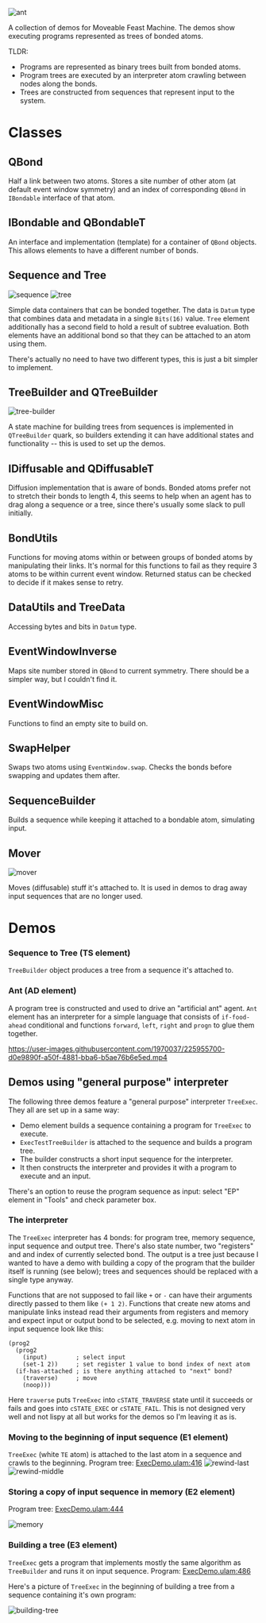 ![ant](https://user-images.githubusercontent.com/1970037/225900641-fa48f082-9cda-40fe-a545-be0ae0a2d5f8.png)

A collection of demos for Moveable Feast Machine.
The demos show executing programs represented as trees of bonded atoms.

TLDR:
* Programs are represented as binary trees built from bonded atoms.
* Program trees are executed by an interpreter atom crawling between nodes along the bonds.
* Trees are constructed from sequences that represent input to the system.

# Classes

## QBond
Half a link between two atoms. Stores a site number of other atom (at default event window symmetry) and an index of corresponding `QBond` in `IBondable` interface of that atom.

## IBondable and QBondableT
An interface and implementation (template) for a container of `QBond` objects. This allows elements to have a different number of bonds.

## Sequence and Tree
![sequence](https://user-images.githubusercontent.com/1970037/225901913-fbb812df-693d-4140-ae6a-c47b088aa7c9.png)
![tree](https://user-images.githubusercontent.com/1970037/225901934-b817c0dc-f4e1-4899-a732-15ed90178c65.png)

Simple data containers that can be bonded together. The data is `Datum` type that combines data and metadata in a single `Bits(16)` value. `Tree` element additionally has a second field to hold a result of subtree evaluation. Both elements have an additional bond so that they can be attached to an atom using them.

There's actually no need to have two different types, this is just a bit simpler to implement.

## TreeBuilder and QTreeBuilder
![tree-builder](https://user-images.githubusercontent.com/1970037/225903165-1e3d222f-2dbb-4ca7-a399-fe4ea73a4a28.png)

A state machine for building trees from sequences is implemented in `QTreeBuilder` quark, so builders extending it can have additional states and functionality -- this is used to set up the demos.

## IDiffusable and QDiffusableT
Diffusion implementation that is aware of bonds. Bonded atoms prefer not to stretch their bonds to length 4, this seems to help when an agent has to drag along a sequence or a tree, since there's usually some slack to pull initially.

## BondUtils
Functions for moving atoms within or between groups of bonded atoms by manipulating their links. It's normal for this functions to fail as they require 3 atoms to be within current event window. Returned status can be checked to decide if it makes sense to retry.

## DataUtils and TreeData
Accessing bytes and bits in `Datum` type.

## EventWindowInverse
Maps site number stored in `QBond` to current symmetry. There should be a simpler way, but I couldn't find it.

## EventWindowMisc
Functions to find an empty site to build on.

## SwapHelper
Swaps two atoms using `EventWindow.swap`. Checks the bonds before swapping and updates them after.

## SequenceBuilder
Builds a sequence while keeping it attached to a bondable atom, simulating input.

## Mover
![mover](https://user-images.githubusercontent.com/1970037/225904224-e2feebbd-bf3e-4214-8746-88c37e439f1e.png)

Moves (diffusable) stuff it's attached to. It is used in demos to drag away input sequences that are no longer used.


# Demos

### Sequence to Tree (TS element)
`TreeBuilder` object produces a tree from a sequence it's attached to.

### Ant (AD element)
A program tree is constructed and used to drive an "artificial ant" agent. `Ant` element has an interpreter for a simple language that consists of `if-food-ahead` conditional and functions `forward`, `left`, `right` and `progn` to glue them together.


https://user-images.githubusercontent.com/1970037/225955700-d0e9890f-a50f-4881-bba6-b5ae76b6e5ed.mp4



## Demos using "general purpose" interpreter
The following three demos feature a "general purpose" interpreter `TreeExec`. They all are set up in a same way:
* Demo element builds a sequence containing a program for `TreeExec` to execute.
* `ExecTestTreeBuilder` is attached to the sequence and builds a program tree.
* The builder constructs a short input sequence for the interpreter.
* It then constructs the interpreter and provides it with a program to execute and an input.

There's an option to reuse the program sequence as input: select "EP" element in "Tools" and check parameter box.

### The interpreter
The `TreeExec` interpreter has 4 bonds: for program tree, memory sequence, input sequence and output tree. There's also state number, two "registers" and and index of currently selected bond. The output is a tree just because I wanted to have a demo with building a copy of the program that the builder itself is running (see below); trees and sequences should be replaced with a single type anyway.

Functions that are not supposed to fail like `+` or `-` can have their arguments directly passed to them like `(+ 1 2)`. Functions that create new atoms and manipulate links instead read their arguments from registers and memory and expect input or output bond to be selected, e.g. moving to next atom in input sequence look like this:
```
(prog2
  (prog2
    (input)        ; select input
    (set-1 2))     ; set register 1 value to bond index of next atom
  (if-has-attached ; is there anything attached to "next" bond?
    (traverse)     ; move
    (noop)))
```
Here `traverse` puts `TreeExec` into `cSTATE_TRAVERSE` state until it succeeds or fails and goes into
`cSTATE_EXEC` or `cSTATE_FAIL`. This is not designed very well and not lispy at all but works for the demos so I'm leaving it as is.

### Moving to the beginning of input sequence (E1 element)
`TreeExec` (white `TE` atom) is attached to the last atom in a sequence and crawls to the beginning. Program tree: [ExecDemo.ulam:416](https://github.com/mngr777/UlamSimpleTrees/blob/71290ee7ed5fb6046185bf887ed8ca035ae11ee7/ExecDemo.ulam#L416)
![rewind-last](https://user-images.githubusercontent.com/1970037/226033015-d22504db-862a-44c5-9899-a9eb4afcb677.png) ![rewind-middle](https://user-images.githubusercontent.com/1970037/226030409-92f031bc-0272-424d-8d3d-82863d540be0.png)


### Storing a copy of input sequence in memory (E2 element)
Program tree: [ExecDemo.ulam:444](https://github.com/mngr777/UlamSimpleTrees/blob/71290ee7ed5fb6046185bf887ed8ca035ae11ee7/ExecDemo.ulam#L444)

![memory](https://user-images.githubusercontent.com/1970037/225993551-6af718db-0828-4264-bd9b-7de2ada78894.png)


### Building a tree (E3 element)
`TreeExec` gets a program that implements mostly the same algorithm as `TreeBuilder` and runs it on input sequence. Program: [ExecDemo.ulam:486](https://github.com/mngr777/UlamSimpleTrees/blob/3c029cb939154290f75354d2252ce2f8511b7665/ExecDemo.ulam#L486)

Here's a picture of `TreeExec` in the beginning of building a tree from a sequence containing it's own program:

![building-tree](https://user-images.githubusercontent.com/1970037/226048972-d5380cf6-a411-4dee-a0bc-b211bf2c41c7.png)



